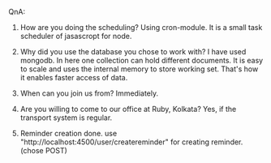 QnA:

1.	How are you doing the scheduling?
      Using cron-module. It is a small task scheduler of jasascropt for node.
      
2.	Why did you use the database you chose to work with?
       I have used mongodb. In here one collection can hold different documents. It is easy to scale and uses the internal memory to store working set. That's how it enables faster access of data.
   
3.	When can you join us from?
        Immediately.

4.	Are you willing to come to our office at Ruby, Kolkata?
        Yes, if the transport system is regular.
        
        
        
        
        
 1. Reminder creation done.
 use "http://localhost:4500/user/createreminder" for creating reminder.(chose POST)
        
        
        
        
        
